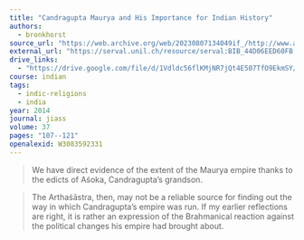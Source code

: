 ```yaml
---
title: "Candragupta Maurya and His Importance for Indian History"
authors:
  - bronkhorst
source_url: "https://web.archive.org/web/20230807134049if_/http://www.asiainstitutetorino.it/indologica/volumes/vol37/vol37-art04-johannes-bronkhorst.pdf"
external_url: "https://serval.unil.ch/resource/serval:BIB_44D06EED60FB.P001/REF.pdf"
drive_links:
  - "https://drive.google.com/file/d/1Vdldc56flKMjNR7jQt4E507TfO9EkmSY/view?usp=drivesdk"
course: indian
tags:
  - indic-religions
  - india
year: 2014
journal: jiass
volume: 37
pages: "107--121"
openalexid: W3083592331
---
```


> We have direct evidence of the extent of the Maurya empire thanks to the edicts of Aśoka, Candragupta’s grandson.

> The Arthaśāstra, then, may not be a reliable source for finding out the way in which Candragupta’s empire was run. If my earlier reflections are right, it is rather an expression of the Brahmanical reaction against the political changes his empire had brought about.
